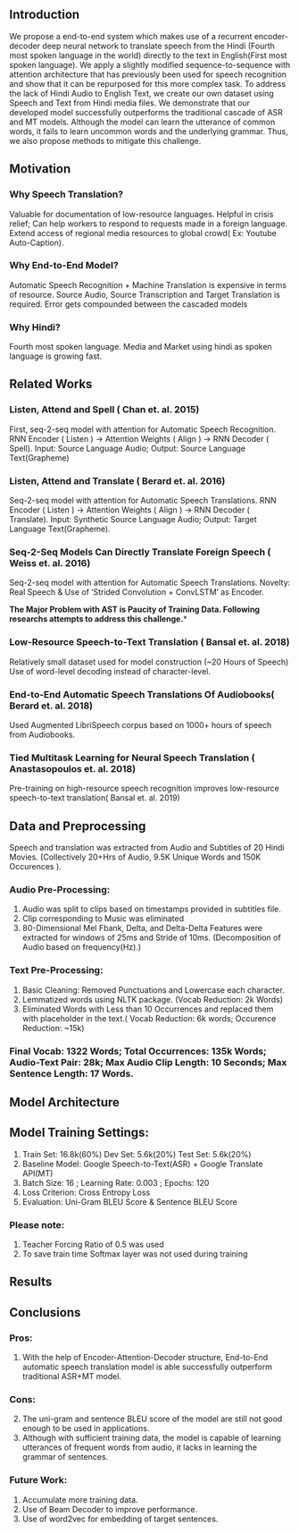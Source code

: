 ## Introduction
We propose a end-to-end system which makes use of a recurrent encoder-decoder
deep neural network to translate speech from the Hindi (Fourth most spoken
language in the world) directly to the text in English(First most spoken language).
We apply a slightly modified sequence-to-sequence with attention architecture that
has previously been used for speech recognition and show that it can be repurposed
for this more complex task. To address the lack of Hindi Audio to English Text,
we create our own dataset using Speech and Text from Hindi media files. We
demonstrate that our developed model successfully outperforms the traditional
cascade of ASR and MT models. Although the model can learn the utterance of
common words, it fails to learn uncommon words and the underlying grammar.
Thus, we also propose methods to mitigate this challenge.

## Motivation

### Why Speech Translation?
Valuable for documentation of low-resource languages.
Helpful in crisis relief; Can help workers to respond to requests made in a foreign language.
Extend access of regional media resources to global crowd( Ex: Youtube Auto-Caption). 

### Why End-to-End Model?
Automatic Speech Recognition +  Machine Translation is expensive in terms of resource.
Source Audio, Source Transcription and Target Translation is required.
Error gets compounded between the cascaded models 

### Why Hindi?
Fourth most spoken language.
Media and Market using hindi as spoken language is growing fast.

## Related Works

### Listen, Attend and Spell ( Chan et. al. 2015)
First, seq-2-seq model with attention for Automatic Speech Recognition.
RNN Encoder ( Listen ) → Attention Weights ( Align ) → RNN Decoder ( Spell).
Input:  Source Language Audio; Output: Source Language Text(Grapheme)

### Listen, Attend and Translate ( Berard et. al. 2016)
Seq-2-seq model with attention for Automatic Speech Translations.
RNN Encoder ( Listen ) → Attention Weights ( Align ) → RNN Decoder ( Translate).
Input:  Synthetic Source Language Audio; Output: Target Language Text(Grapheme).

### Seq-2-Seq Models Can Directly Translate Foreign Speech ( Weiss et. al. 2016)
Seq-2-seq model with attention for Automatic Speech Translations.
Novelty: Real Speech & Use of  ‘Strided Convolution + ConvLSTM’ as Encoder.

**The Major Problem with AST is Paucity of Training Data. Following researchs attempts to address this challenge.***

### Low-Resource Speech-to-Text Translation ( Bansal et. al. 2018)
Relatively small dataset used for model construction (~20 Hours of Speech)
Use of word-level decoding instead of character-level.
 
### End-to-End Automatic Speech Translations Of Audiobooks( Berard et. al. 2018)
Used Augmented LibriSpeech corpus based on 1000+ hours of speech from Audiobooks.

### Tied Multitask Learning for Neural Speech Translation ( Anastasopoulos et. al. 2018)
Pre-training on high-resource speech recognition improves low-resource speech-to-text translation( Bansal et. al. 2019)

## Data and Preprocessing

Speech and translation was extracted from Audio and Subtitles of  20 Hindi Movies. (Collectively 20+Hrs of Audio, 9.5K Unique Words and 150K Occurences ).

### Audio Pre-Processing:
1. Audio was split to clips based on timestamps provided in subtitles file.
2. Clip corresponding to Music was eliminated
3. 80-Dimensional Mel Fbank, Delta, and Delta-Delta Features were extracted for windows of 25ms and Stride of 10ms.  (Decomposition of Audio based on frequency(Hz).)

### Text Pre-Processing:
1. Basic Cleaning: Removed Punctuations and Lowercase each character.
2. Lemmatized words using NLTK package. (Vocab Reduction: 2k Words)
3. Eliminated Words with Less than 10 Occurrences and replaced them with placeholder in the text.( Vocab Reduction: 6k words; Occurence Reduction: ~15k)

### Final Vocab: 1322 Words; Total Occurrences: 135k Words; Audio-Text Pair: 28k; Max Audio Clip Length: 10 Seconds; Max Sentence Length: 17 Words.

## Model Architecture

## Model Training Settings:

1. Train Set: 16.8k(60%) Dev Set: 5.6k(20%) Test Set: 5.6k(20%) 
2. Baseline Model: Google Speech-to-Text(ASR) + Google Translate API(MT)
3. Batch Size: 16 ; Learning Rate: 0.003 ; Epochs: 120
4. Loss Criterion: Cross Entropy Loss
5. Evaluation: Uni-Gram BLEU Score & Sentence BLEU Score

### Please note: 
1. Teacher Forcing Ratio of 0.5 was used
2. To save train time Softmax layer was not used during training

## Results

## Conclusions

### Pros:
1. With the help of Encoder-Attention-Decoder structure, End-to-End automatic speech translation model is able successfully outperform traditional ASR+MT model.

### Cons:
2. The uni-gram and sentence BLEU score of the model are still not good enough to be used in applications.
3. Although with sufficient training data, the model is capable of learning utterances of frequent words from audio, it lacks in learning the grammar of sentences.

### Future Work:
1. Accumulate more training data.
2. Use of Beam Decoder to improve performance.
3. Use of word2vec for embedding of target sentences.






